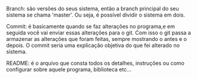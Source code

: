 Branch: são versões do seus sistema, então a branch principal do seu sistema se chama 'master'. Ou seja, é possível dividir o sistema em dois.

Commit: é basicamente quando se faz alterações no programa,e em seguida você vai enviar essas alterações para o git. Com isso o git passa a armazenar as alterações que foram feitas, sempre mostrando o antes e o depois. O commit seria uma explicação objetiva do que fei alterado no sistema.

README: é o arquivo que consta todos os detalhes, instruções ou como configurar sobre aquele programa, biblioteca etc...
